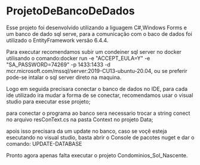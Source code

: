 # ProjetoDeBancoDeDados
Esse projeto foi desenvolvido utilizando a liguagem C#,Windows Forms e um banco de dado sql serve, para a comunicação com o baco de dados foi utilizado o EntityFramework versão 6.4.4.


Para executar recomendamos subir um condeiner sql server no docker utilisando o comando:docker run -e "ACCEPT_EULA=Y" -e "SA_PASSWORD=74269" -p 1433:1433 -d mcr.microsoft.com/mssql/server:2019-CU13-ubuntu-20.04, ou se preferir pode-se intalar o sql server direto na maquina.

Logo em seguida precisara conectar o banco de dados no IDE, para cada ide utilizado ira mudar a forma de se conectar,  recomendamos usar o visual studio para executar esse projeto; 

para conectar o programa ao banco sera necessario trocar a string conect no arquivo resConText.cs na pasta Context no projeto Data;

apois isso precisara da um update no banco, caso se voçê esteja esecutando no visual studio, basta abrir o Console de pacotes nuget e dar o comando: UPDATE-DATABASE 

Pronto agora apenas falta executar o projeto Condominios_Sol_Nascente.
